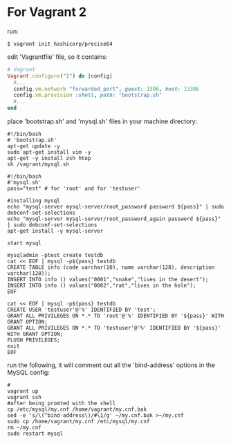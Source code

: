 
# For Vagrant 2 #

run:
~~~
$ vagrant init hashicorp/precise64
~~~
edit 'Vagrantfile' file, so it contains:
~~~ruby
# Vagrant
Vagrant.configure("2") do |config|
  #...
  config.vm.network "forwarded_port", guest: 3306, host: 13306
  config.vm.provision :shell, path: "bootstrap.sh"
  #...
end
~~~

place 'bootstrap.sh' and 'mysql.sh' files in your machine directory:

~~~
#!/bin/bash
# 'bootstrap.sh'
apt-get update -y 
sudo apt-get install vim -y
apt-get -y install zsh htop
sh /vagrant/mysql.sh
~~~

~~~
#!/bin/bash
#'mysql.sh'
pass="test" # for 'root' and for 'testuser'

#installing mysql
echo "mysql-server mysql-server/root_password password ${pass}" | sudo debconf-set-selections
echo "mysql-server mysql-server/root_password_again password ${pass}" | sudo debconf-set-selections
apt-get install -y mysql-server

start mysql

mysqladmin -ptest create testdb
cat << EOF | mysql -p${pass} testdb
CREATE TABLE info (code varchar(10), name varchar(128), description varchar(128));
INSERT INTO info () values("0001","snake","lives in the desert");
INSERT INTO info () values("0002","rat","lives in the hole");
EOF

cat << EOF | mysql -p${pass} testdb
CREATE USER 'testuser'@'%' IDENTIFIED BY 'test';
GRANT ALL PRIVILEGES ON *.* TO 'root'@'%' IDENTIFIED BY '${pass}' WITH GRANT OPTION;
GRANT ALL PRIVILEGES ON *.* TO 'testuser'@'%' IDENTIFIED BY '${pass}' WITH GRANT OPTION;
FLUSH PRIVILEGES;
exit
EOF
~~~

run the following, it will comment out all the 'bind-address' options in the MySQL config:
~~~
#
vagrant up
vagrant ssh
#after being promted with the shell 
cp /etc/mysql/my.cnf /home/vagrant/my.cnf.bak
sed -e 's/\(^bind-address\)/#\1/g' ~/my.cnf.bak >~/my.cnf
sudo cp /home/vagrant/my.cnf /etc/mysql/my.cnf
rm ~/my.cnf
sudo restart mysql
~~~
